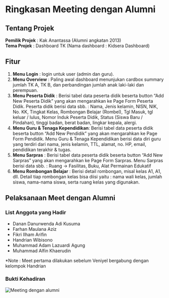 # Ringkasan Meeting dengan Alumni

## Tentang Projek

**Pemilik Projek** : Kak Anantassa (Alumni angkatan 2013) <br>
**Tema Projek** : Dashboard TK (Nama dashboard : Kidsera Dashboard)

## Fitur
1. **Menu Login** : login untuk user (admin dan guru).
2. **Menu Overview** : Paling awal dashboard menunjukan cardbox summary jumlah TK A, TK B, dan perbandingan jumlah anak laki-laki dan perempuan.
3. **Menu Peserta Didik** : Berisi tabel data peserta didik beserta button “Add New Peserta Didik” yang akan mengarahkan ke Page Form Peserta Didik. Peserta didik berisi data sbb. : Nama, Jenis kelamin, NISN, NIK, No. KK, Tingkat Kelas, Rombongan Belajar (Rombel), Tgl Masuk, tgl keluar / lulus, Nomor Induk Peserta Didik, Status (Siswa Baru / Pindahan), tinggi badan, berat badan, lingkar kepala, alergi.
4. **Menu Guru & Tenaga Kependidikan**: Berisi tabel data peserta didik beserta button “Add New Pendidik” yang akan mengarahkan ke Page Form Pendidik. Menu Guru & Tenaga Kependidikan berisi data diri guru yang terdiri dari nama, jenis kelamin, TTL, alamat, no. HP, email, pendidikan terakhir & tugas.
5. **Menu Sarpras** : Berisi tabel data peserta didik beserta button “Add New Sarpras” yang akan mengarahkan ke Page Form Sarpras. Menu Sarpras berisi data sbb. : Ruang -> Fasilitas, Buku, Alat Permainan Edukatif
6. **Menu Rombongan Belajar** : Berisi detail rombongan, misal kelas A1, A1, dll. Detail tiap rombongan kelas bisa diisi yaitu : nama wali kelas, jumlah siswa, nama-nama siswa, serta ruang kelas yang digunakan.

## Pelaksanaan Meet dengan Alumni

### List Anggota yang Hadir
- Danan Danurwenda Adi Kusuma
- Farhan Maulana Aziz
- Fikri Ilham Arifin
- Handrian Wibisono
- Muhammad Adam Lazuardi Agung
- Muhammad Alfin Khaerudin

*Note : Meet pertama dilakukan sebelum Veniyel bergabung dengan kelompok Handrian

### Bukti Kehadiran 

![Meeting dengan alumni](https://imgur.com/vDLslhQ.jpg)
